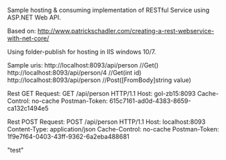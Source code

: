 Sample hosting & consuming implementation of RESTful Service using ASP.NET Web API.


Based on: http://www.patrickschadler.com/creating-a-rest-webservice-with-net-core/

Using folder-publish for hosting in IIS windows 10/7.

Sample uris:
http://localhost:8093/api/person //Get()
http://localhost:8093/api/person/4  //Get(int id)
http://localhost:8093/api/person  //Post([FromBody]string value)


Rest GET Request:
GET /api/person HTTP/1.1
Host: gol-zb15:8093
Cache-Control: no-cache
Postman-Token: 615c7161-ad0d-4383-8659-ca132c1494e5



Rest POST Request:
POST /api/person HTTP/1.1
Host: localhost:8093
Content-Type: application/json
Cache-Control: no-cache
Postman-Token: 1f9e7f64-0403-43ff-9362-6a2eba488681

"test"